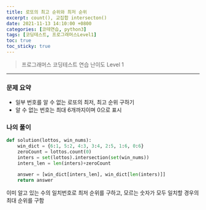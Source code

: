 ```yaml
---
title: 로또의 최고 순위와 최저 순위
excerpt: count(), 교집합 intersecton()
date: 2021-11-13 14:10:00 +0800
categories: [코테연습, python3]
tags: [코딩테스트, 프로그래머스Level1]
toc: true
toc_sticky: true
---
```


> 프로그래머스 코딩테스트 연습
> 난이도 Level 1

***

### 문제 요약
* 일부 번호를 알 수 없는 로또의 최저, 최고 순위 구하기
* 알 수 없는 번호는 최대 6개까지이며 0으로 표시

### 나의 풀이

```python
def solution(lottos, win_nums):
    win_dict = {6:1, 5:2, 4:3, 3:4, 2:5, 1:6, 0:6}
    zeroCount = lottos.count(0)
    inters = set(lottos).intersection(set(win_nums))
    inters_len = len(inters)+zeroCount

    answer = [win_dict[inters_len], win_dict[len(inters)]]
    return answer
```
이미 알고 있는 수의 일치번호로 최저 순위를 구하고, 모르는 숫자가 모두 일치할 경우의 최대 순위를 구함

